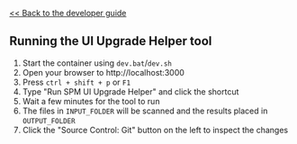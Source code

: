 [<< Back to the developer guide](../developer_guide)

## Running the UI Upgrade Helper tool

1. Start the container using `dev.bat`/`dev.sh`
2. Open your browser to http://localhost:3000
3. Press `ctrl + shift + p` or `F1`
4. Type "Run SPM UI Upgrade Helper" and click the shortcut
5. Wait a few minutes for the tool to run
6. The files in `INPUT_FOLDER` will be scanned and the results placed in `OUTPUT_FOLDER`
7. Click the "Source Control: Git" button on the left to inspect the changes
